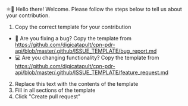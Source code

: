 ⚛👋 Hello there! Welcome. Please follow the steps below to tell us about your contribution.

1. Copy the correct template for your contribution

- 🐛 Are you fixing a bug? Copy the template from <https://github.com/digicatapult/cpn-pdr-api/blob/master/.github/ISSUE_TEMPLATE/bug_report.md>
- 💻 Are you changing functionality? Copy the template from <https://github.com/digicatapult/cpn-pdr-api/blob/master/.github/ISSUE_TEMPLATE/feature_request.md>

2. Replace this text with the contents of the template
3. Fill in all sections of the template
4. Click "Create pull request"
